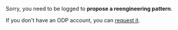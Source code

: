 Sorry, you need to be logged to __propose a reengineering pattern__. 


If you don't have an ODP account, you can [request it](http://ontologydesignpatterns.org/wiki/Special:RequestAccount "Special:RequestAccount").